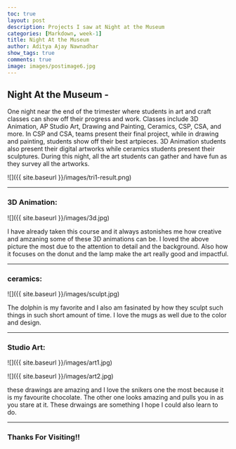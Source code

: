 ```yaml
---
toc: true
layout: post
description: Projects I saw at Night at the Museum
categories: [Markdown, week-1]
title: Night At the Museum
author: Aditya Ajay Nawnadhar
show_tags: true
comments: true
image: images/postimage6.jpg
---
```


## Night At the Museum -

One night near the end of the trimester where students in art and craft classes can show off their progress and work. Classes include 3D Animation, AP Studio Art, Drawing and Painting, Ceramics, CSP, CSA, and more. In CSP and CSA, teams present their final project, while in drawing and painting, students show off their best artpieces. 3D Animation students also present their digital artworks while ceramics students present their sculptures. During this night, all the art students can gather and have fun as they survey all the artworks.

![]({{ site.baseurl }}/images/tri1-result.png)

---

### 3D Animation:

![]({{ site.baseurl }}/images/3d.jpg)

I have already taken this course and it always astonishes me how creative and amzaning some of these 3D animations can be. I loved the above picture the most due to the attention to detail and the background. Also how it focuses on the donut and the lamp make the art really good and impactful.

---

### ceramics:

![]({{ site.baseurl }}/images/sculpt.jpg)

The dolphin is my favorite and I also am fasinated by how they sculpt such things in such short amount of time. I love the mugs as well due to the color and design. 

---

### Studio Art:

![]({{ site.baseurl }}/images/art1.jpg)

![]({{ site.baseurl }}/images/art2.jpg)

these drawings are amazing and I love the snikers one the most because it is my favourite chocolate. The other one looks amazing and pulls you in as you stare at it. These drwaings are something I hope I could also learn to do.

---

### Thanks For Visiting!!